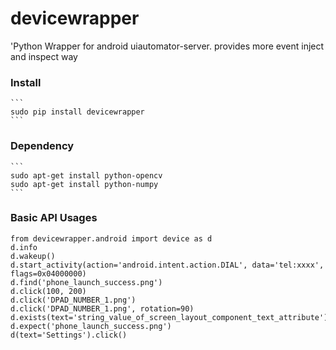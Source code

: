devicewrapper
=============

'Python Wrapper for android uiautomator-server. provides more event inject and inspect way

### Install
    ```
    sudo pip install devicewrapper
    ```

### Dependency
    ```
    sudo apt-get install python-opencv
    sudo apt-get install python-numpy
    ```

### Basic API Usages
   ```
   from devicewrapper.android import device as d
   d.info
   d.wakeup()
   d.start_activity(action='android.intent.action.DIAL', data='tel:xxxx', flags=0x04000000)
   d.find('phone_launch_success.png')
   d.click(100, 200)
   d.click('DPAD_NUMBER_1.png')
   d.click('DPAD_NUMBER_1.png', rotation=90)
   d.exists(text='string_value_of_screen_layout_component_text_attribute')
   d.expect('phone_launch_success.png')
   d(text='Settings').click()
   ```

